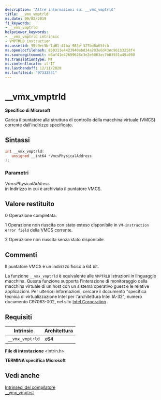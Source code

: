 ```yaml
---
description: 'Altre informazioni su: __vmx_vmptrld'
title: __vmx_vmptrld
ms.date: 09/02/2019
f1_keywords:
- __vmx_vmptrld
helpviewer_keywords:
- __vmx_vmptrld intrinsic
- VMPTRLD instruction
ms.assetid: 95c9ec5b-1a81-41ba-983e-327bd6a65fcb
ms.openlocfilehash: 850311e4423940ebd34a203e6d43ec961b3258f4
ms.sourcegitcommit: d6af41e42699628c3e2e6063ec7b03931a49a098
ms.translationtype: MT
ms.contentlocale: it-IT
ms.lasthandoff: 12/11/2020
ms.locfileid: "97333531"
---
```

# <a name="__vmx_vmptrld"></a>__vmx_vmptrld

**Specifico di Microsoft**

Carica il puntatore alla struttura di controllo della macchina virtuale (VMCS) corrente dall'indirizzo specificato.

## <a name="syntax"></a>Sintassi

```C
int __vmx_vmptrld(
   unsigned __int64 *VmcsPhysicalAddress
);
```

### <a name="parameters"></a>Parametri

*VmcsPhysicalAddress*\
in Indirizzo in cui è archiviato il puntatore VMCS.

## <a name="return-value"></a>Valore restituito

0
Operazione completata.

1
Operazione non riuscita con stato esteso disponibile in `VM-instruction error field` della VMCS corrente.

2
Operazione non riuscita senza stato disponibile.

## <a name="remarks"></a>Commenti

Il puntatore VMCS è un indirizzo fisico a 64 bit.

La funzione `__vmx_vmptrld` è equivalente alle `VMPTRLD` istruzioni in linguaggio macchina. Questa funzione supporta l'interazione di monitoraggio della macchina virtuale di un host con un sistema operativo guest e le relative applicazioni. Per ulteriori informazioni, cercare il documento "specifica tecnica di virtualizzazione Intel per l'architettura Intel IA-32", numero documento C97063-002, nel sito [Intel Corporation](https://software.intel.com/articles/intel-sdm) .

## <a name="requirements"></a>Requisiti

|Intrinsic|Architettura|
|---------------|------------------|
|`__vmx_vmptrld`|x64|

**File di intestazione** \<intrin.h>

**TERMINA specifica Microsoft**

## <a name="see-also"></a>Vedi anche

[Intrinseci del compilatore](../intrinsics/compiler-intrinsics.md)\
[__vmx_vmptrst](../intrinsics/vmx-vmptrst.md)
